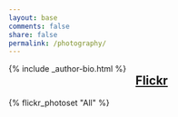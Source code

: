 ```yaml
---
layout: base
comments: false
share: false
permalink: /photography/
---  
```

<div id="main" role="main">
  <div class="article-author-side">
    {% include _author-bio.html %}
  </div>
  <div id="index">
  <a href="https://www.flickr.com/photos/156910864@N06/"><h2 style="text-align:center; margin-top:0;">Flickr</h2></a>
	<div class="popup-gallery">
		{% flickr_photoset "All" %}
	</div>

  </div><!-- /#index -->
</div><!-- /#main -->

